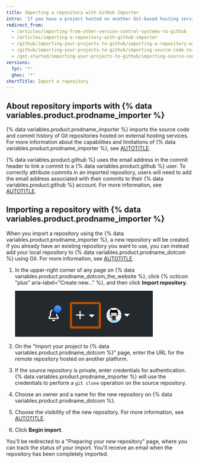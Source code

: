 ```yaml
---
title: Importing a repository with GitHub Importer
intro: 'If you have a project hosted on another Git-based hosting service, you can quickly import it to {% data variables.product.prodname_dotcom %} using the {% data variables.product.prodname_importer %} tool.'
redirect_from:
  - /articles/importing-from-other-version-control-systems-to-github
  - /articles/importing-a-repository-with-github-importer
  - /github/importing-your-projects-to-github/importing-a-repository-with-github-importer
  - /github/importing-your-projects-to-github/importing-source-code-to-github/importing-a-repository-with-github-importer
  - /get-started/importing-your-projects-to-github/importing-source-code-to-github/importing-a-repository-with-github-importer
versions:
  fpt: '*'
  ghec: '*'
shortTitle: Import a repository
---
```


## About repository imports with {% data variables.product.prodname_importer %}

{% data variables.product.prodname_importer %} imports the source code and commit history of Git repositories hosted on external hosting services. For more information about the capabilities and limitations of {% data variables.product.prodname_importer %}, see [AUTOTITLE](/migrations/importing-source-code/using-github-importer/about-github-importer#capabilities-and-limitations-of-github-importer).

{% data variables.product.github %} uses the email address in the commit header to link a commit to a {% data variables.product.github %} user. To correctly attribute commits in an imported repository, users will need to add the email address associated with their commits to their {% data variables.product.github %} account. For more information, see [AUTOTITLE](/account-and-profile/setting-up-and-managing-your-personal-account-on-github/managing-email-preferences/adding-an-email-address-to-your-github-account).

## Importing a repository with {% data variables.product.prodname_importer %}

When you import a repository using the {% data variables.product.prodname_importer %}, a new repository will be created. If you already have an existing repository you want to use, you can instead add your local repository to {% data variables.product.prodname_dotcom %} using Git. For more information, see [AUTOTITLE](/migrations/importing-source-code/using-the-command-line-to-import-source-code/adding-locally-hosted-code-to-github#importing-a-git-repository-with-the-command-line).

1. In the upper-right corner of any page on {% data variables.product.prodname_dotcom_the_website %}, click {% octicon "plus" aria-label="Create new..." %}, and then click **Import repository**.

   ![Screenshot of the top-right corner of any page on {% data variables.product.prodname_dotcom %}. A plus icon is highlighted with an orange outline.](/assets/images/help/importer/import-repository.png)

1. On the "Import your project to {% data variables.product.prodname_dotcom %}" page, enter the URL for the remote repository hosted on another platform.
1. If the source repository is private, enter credentials for authentication. {% data variables.product.prodname_importer %} will use the credentials to perform a `git clone` operation on the source repository.
1. Choose an owner and a name for the new repository on {% data variables.product.prodname_dotcom %}.
1. Choose the visibility of the new repository. For more information, see [AUTOTITLE](/repositories/creating-and-managing-repositories/about-repositories#about-repository-visibility).
1. Click **Begin import**.

You'll be redirected to a "Preparing your new repository" page, where you can track the status of your import. You'll receive an email when the repository has been completely imported.
